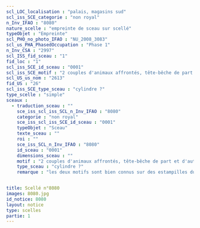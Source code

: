 ```yaml
---
scl_LOC_localisation : "palais, magasins sud"
scl_iss_SCE_categorie : "non royal"
n_Inv_IFAO : "8080"
nature_scelle : "empreinte de sceau sur scellé"
typeObjet : "Empreinte"
scl_PHO_no_photo_IFAO : "NU_2008_3083"
scl_us_PHA_PhasedOccupation : "Phase 1"
n_Inv_CSA : "2997"
scl_ISS_fid_sceau : "1"
fid_loc : "1"
scl_iss_SCE_id_sceau : "0001"
scl_iss_SCE_motif : "2 couples d'animaux affrontés, tête-bêche de part et d'autre d'une ligne horizontale : 2 oiseaux, le cou ployé et les ailes étendues, et probablement deux faucons autour d'un signe ‘nḫ"
scl_US_us_nom : "2613"
fid_US : "26"
scl_iss_SCE_type_sceau : "cylindre ?"
type_scelle : "simple"
sceaux :
  - traduction_sceau : ""
    sce_iss_scl_iss_SCL_n_Inv_IFAO : "8080"
    categorie : "non royal"
    sce_iss_scl_iss_SCE_id_sceau : "0001"
    typeObjet : "Sceau"
    texte_sceau : ""
    roi : ""
    sce_iss_SCL_n_Inv_IFAO : "8080"
    id_sceau : "0001"
    dimensions_sceau : ""
    motif : "2 couples d'animaux affrontés, tête-bêche de part et d'autre d'une ligne horizontale &#58; 2 oiseaux, le cou ployé et les ailes étendues, et probablement deux faucons autour d'un signe ‘nḫ"
    type_sceau : "cylindre ?"
    remarque : "les deux motifs sont bien connus sur des estampilles du palais et de la nécropole. Étant donné les dimensions, il doit plutôt s'agir d'un cylindre."


title: Scellé n°8080
images: 8080.jpg
id_notice: 8080
layout: notice
type: scelles
partie: 1
---
```

